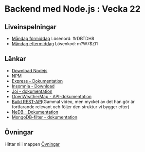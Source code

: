 # Backend med Node.js : Vecka 22

## Liveinspelningar
- [Måndag förmiddag](https://folkuniversitetet-se.zoom.us/rec/share/x2srimqINDQKUYdi9KT6wGI86xNKH3FLGVG9kNc3CTZIFxKwYyt4MZrCBwZy1TE.k0WdB6Y1av7Aqn_Y) Lösenord: #rDBTDH8
- [Måndag eftermiddag](https://folkuniversitetet-se.zoom.us/rec/share/s2KWJKWONWv1THYWye6jPZciOmBm1NmOwh77k-vhv-rOLoYuki22ZpFIjUcSvKQ.Ji6okV4qJgNKVlwa) Lösenkod: m?W7$ZI1

## Länkar
- [Download Nodejs](https://nodejs.org/en)
- [NPM](https://www.npmjs.com/)
- [Express - Dokumentation](https://expressjs.com/)
- [Insomnia - Download](https://insomnia.rest/download)
- [Joi - dokumentation](https://joi.dev/api/?v=17.13.0)
- [OpenWeatherMap - API-dokumentation](https://openweathermap.org/api/)
- [Build REST-API](https://www.youtube.com/watch?v=pKd0Rpw7O48)(Gammal video, men mycket av det han gör är fortfarande relevant och följer den struktur vi bygger efter)
- [NeDB - Dokumentation](https://github.com/bajankristof/nedb-promises/blob/master/docs.md#Datastore)
- [MongoDB-filter - dokumentation](https://www.mongodb.com/docs/compass/current/query/filter/?utm_source=compass&utm_medium=product)


## Övningar
Hittar ni i mappen [Övningar](./Övningar/)